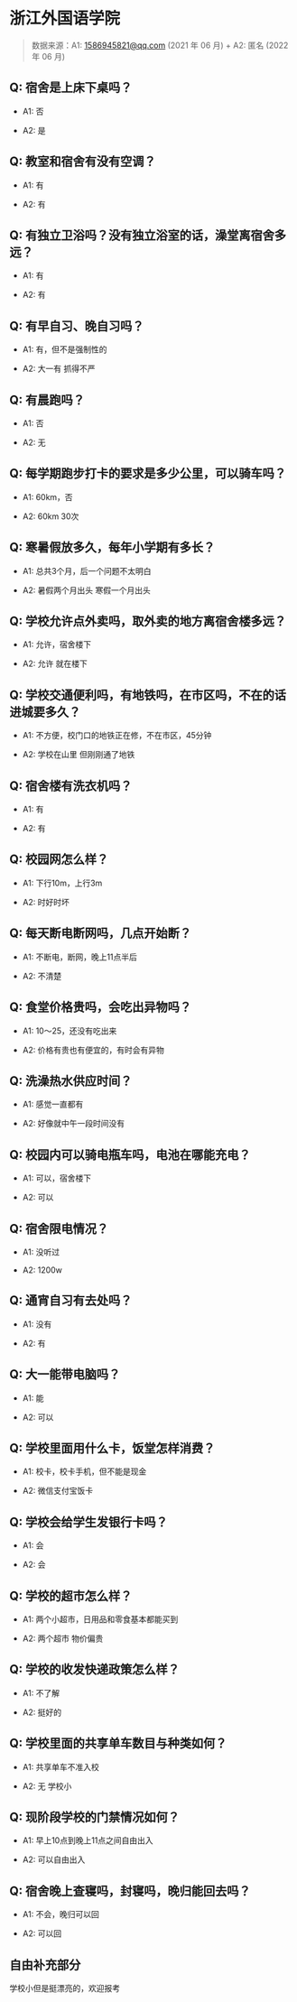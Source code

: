# 浙江外国语学院

> 数据来源：A1: 1586945821@qq.com (2021 年 06 月) + A2: 匿名 (2022 年 06 月)

## Q: 宿舍是上床下桌吗？

- A1: 否

- A2: 是

## Q: 教室和宿舍有没有空调？

- A1: 有

- A2: 有

## Q: 有独立卫浴吗？没有独立浴室的话，澡堂离宿舍多远？

- A1: 有

- A2: 有

## Q: 有早自习、晚自习吗？

- A1: 有，但不是强制性的

- A2: 大一有 抓得不严

## Q: 有晨跑吗？

- A1: 否

- A2: 无

## Q: 每学期跑步打卡的要求是多少公里，可以骑车吗？

- A1: 60km，否

- A2: 60km 30次

## Q: 寒暑假放多久，每年小学期有多长？

- A1: 总共3个月，后一个问题不太明白

- A2: 暑假两个月出头 寒假一个月出头

## Q: 学校允许点外卖吗，取外卖的地方离宿舍楼多远？

- A1: 允许，宿舍楼下

- A2: 允许 就在楼下

## Q: 学校交通便利吗，有地铁吗，在市区吗，不在的话进城要多久？

- A1: 不方便，校门口的地铁正在修，不在市区，45分钟

- A2: 学校在山里 但刚刚通了地铁

## Q: 宿舍楼有洗衣机吗？

- A1: 有

- A2: 有

## Q: 校园网怎么样？

- A1: 下行10m，上行3m

- A2: 时好时坏

## Q: 每天断电断网吗，几点开始断？

- A1: 不断电，断网，晚上11点半后

- A2: 不清楚

## Q: 食堂价格贵吗，会吃出异物吗？

- A1: 10～25，还没有吃出来

- A2: 价格有贵也有便宜的，有时会有异物

## Q: 洗澡热水供应时间？

- A1: 感觉一直都有

- A2: 好像就中午一段时间没有

## Q: 校园内可以骑电瓶车吗，电池在哪能充电？

- A1: 可以，宿舍楼下

- A2: 可以

## Q: 宿舍限电情况？

- A1: 没听过

- A2: 1200w

## Q: 通宵自习有去处吗？

- A1: 没有

- A2: 有

## Q: 大一能带电脑吗？

- A1: 能

- A2: 可以

## Q: 学校里面用什么卡，饭堂怎样消费？

- A1: 校卡，校卡手机，但不能是现金

- A2: 微信支付宝饭卡

## Q: 学校会给学生发银行卡吗？

- A1: 会

- A2: 会

## Q: 学校的超市怎么样？

- A1: 两个小超市，日用品和零食基本都能买到

- A2: 两个超市 物价偏贵

## Q: 学校的收发快递政策怎么样？

- A1: 不了解

- A2: 挺好的

## Q: 学校里面的共享单车数目与种类如何？

- A1: 共享单车不准入校

- A2: 无 学校小

## Q: 现阶段学校的门禁情况如何？

- A1: 早上10点到晚上11点之间自由出入

- A2: 可以自由出入

## Q: 宿舍晚上查寝吗，封寝吗，晚归能回去吗？

- A1: 不会，晚归可以回

- A2: 可以回

## 自由补充部分

学校小但是挺漂亮的，欢迎报考